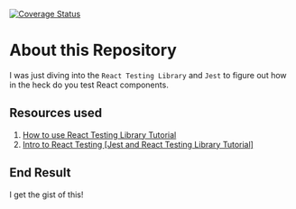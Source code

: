 [![Coverage Status](https://coveralls.io/repos/github/will0101/React-Testing/badge.svg?branch=main)](https://coveralls.io/github/will0101/React-Testing?branch=main)

# About this Repository

I was just diving into the `React Testing Library` and `Jest` to figure out how in the heck do you test React components.

## Resources used

1. [How to use React Testing Library Tutorial](https://www.robinwieruch.de/react-testing-library)
2. [Intro to React Testing [Jest and React Testing Library Tutorial]](https://www.youtube.com/watch?v=ZmVBCpefQe8)

## End Result

I get the gist of this!
